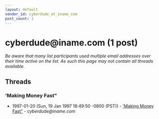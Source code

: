 ```yaml
---
layout: default
sender_id: cyberdude_at_iname_com
post_count: 1
---
```


# cyberdude<span>@</span>iname.com (1 post)

_Be aware that many list participants used multiple email addresses over their time active on the list. As such this page may not contain all threads available._

## Threads

### 'Making Money Fast"
+ 1997-01-20 (Sun, 19 Jan 1997 18:49:50 -0800 (PST)) - ['Making Money Fast"](/archive/1997/01/d5adecc35e01df15ee04a1cdfa8827be8fb7ebcef38f615dab4a0ebceb406946) - _cyberdude@iname.com_

